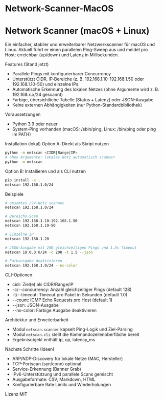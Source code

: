 # Network-Scanner-MacOS
Network Scanner (macOS + Linux)
================================

Ein einfacher, stabiler und erweiterbarer Netzwerkscanner für macOS und Linux. Aktuell führt er einen parallelen Ping-Sweep aus und meldet pro Host: erreichbar (up/down) und Latenz in Millisekunden.

Features (Stand jetzt)
- Parallele Pings mit konfigurierbarer Concurrency
- Unterstützt CIDR, IP‑Bereiche (z. B. 192.168.1.10-192.168.1.50 oder 192.168.1.10-50) und einzelne IPs
- Automatische Erkennung des lokalen Netzes (ohne Argumente wird z. B. 192.168.x.x/24 gescannt)
- Farbige, übersichtliche Tabelle (Status + Latenz) oder JSON-Ausgabe
- Keine externen Abhängigkeiten (nur Python-Standardbibliothek)

Voraussetzungen
- Python 3.9 oder neuer
- System-Ping vorhanden (macOS: /sbin/ping, Linux: /bin/ping oder ping im PATH)

Installation (lokal)
Option A: Direkt als Skript nutzen
```bash
python -m netscan <CIDR|Range|IP>
# ohne Argumente: lokales Netz automatisch scannen
python -m netscan
```

Option B: Installieren und als CLI nutzen
```bash
pip install -e .
netscan 192.168.1.0/24
```

Beispiele
```bash
# gesamtes /24-Netz scannen
netscan 192.168.1.0/24

# Bereichs-Scan
netscan 192.168.1.10-192.168.1.50
netscan 192.168.1.10-50

# Einzelne IP
netscan 192.168.1.20

# JSON-Ausgabe mit 200 gleichzeitigen Pings und 1.5s Timeout
netscan 10.0.0.0/24 -c 200 -t 1.5 --json

# Farbausgabe deaktivieren
netscan 192.168.1.0/24 --no-color
```

CLI-Optionen
- cidr: Ziel(e) als CIDR/Range/IP
- -c/--concurrency: Anzahl gleichzeitiger Pings (default 128)
- -t/--timeout: Timeout pro Paket in Sekunden (default 1.0)
- --count: ICMP Echo Requests pro Host (default 1)
- --json: JSON-Ausgabe
- --no-color: Farbige Ausgabe deaktivieren

Architektur und Erweiterbarkeit
- Modul `netscan.scanner` kapselt Ping-Logik und Ziel-Parsing
- Modul `netscan.cli` stellt die Kommandozeilenoberfläche bereit
- Ergebnisobjekt enthält ip, up, latency_ms

Nächste Schritte (Ideen)
- ARP/NDP-Discovery für lokale Netze (MAC, Hersteller)
- TCP-Portscan (syn/conn) optional
- Service-Erkennung (Banner Grab)
- IPv6-Unterstützung und parallele Scans gemischt
- Ausgabeformate: CSV, Markdown, HTML
- Konfigurierbare Rate Limits und Wiederholungen

Lizenz
MIT

